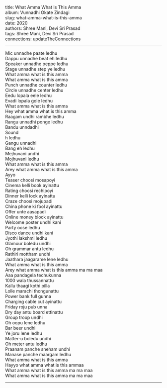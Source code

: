 title: What Amma What Is This Amma  
album: Vunnadhi Okate Zindagi  
slug: what-amma-what-is-this-amma  
date: 2020  
authors: Shree Mani, Devi Sri Prasad  
tags: Shree Mani, Devi Sri Prasad  
connections: updateTheConnections  

------------

Mic unnadhe paate ledhu  
Dappu unnadhe beat eh ledhu  
Speaker unnadhe peppe ledhu  
Stage unnadhe step ye ledhu  
What amma what is this amma  
What amma what is this amma  
Punch unnadhe counter ledhu  
Circle unnadhe center ledhu  
Eedu lopala eele ledhu  
Evadi lopala gole ledhu  
What amma what is this amma  
Hey what amma what is this amma  
Raagam undhi rambhe ledhu  
Rangu unnadhi ponge ledhu  
Bandu unndadhi  
Sound  
h ledhu  
Gangu unnadhi  
Bang eh ledhu  
Mejhuvani undhi  
Mojhuvani ledhu  
What amma what is this amma  
Arey what amma what is this amma  
Ayyo  
Teaser choosi mosapoyi  
Cinema kelli book ayinattu  
Rating choosi rechipoyi  
Dinner kelli lock ayinattu  
Craze choosi mojupadi  
China phone ki fool ayinattu  
Offer unte aasapadi  
Online money block ayinattu  
Welcome poster undhi kani  
Party oose ledhu  
Disco dance undhi kani  
Jyothi lakshmi ledhu  
Glamour boledu undhi  
Oh grammar antu ledhu  
Rathiri mottham undhi  
Jaathara jaagarame lene ledhu  
What amma what is this amma  
Arey what amma what is this amma ma ma maa  
Aaa pandagela techukunna  
1000 wala thussannattu  
Kallu thaagi kothi pilla  
Lolle marachi thongunattu  
Power bank full gunna  
Charging cable cut ayinattu  
Friday roju pub unna  
Dry day antu board ettinattu  
Group troop undhi  
Oh oopu lene ledhu  
Bar beer undhi  
Ye joru lene ledhu  
Matter-u boledu undhi  
Oh meter antu ledhu  
Praanam panche sneham undhi  
Manase panche maargam ledhu  
What amma what is this amma  
Hayyo what amma what is this ammaa  
What amma what is this amma ma ma maa  
What amma what is this amma ma ma maa  


------------
